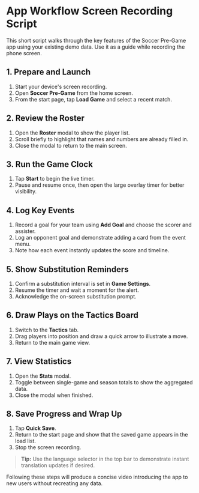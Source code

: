 # App Workflow Screen Recording Script

This short script walks through the key features of the Soccer Pre-Game app using your existing demo data. Use it as a guide while recording the phone screen.

## 1. Prepare and Launch
1. Start your device's screen recording.
2. Open **Soccer Pre-Game** from the home screen.
3. From the start page, tap **Load Game** and select a recent match.

## 2. Review the Roster
1. Open the **Roster** modal to show the player list.
2. Scroll briefly to highlight that names and numbers are already filled in.
3. Close the modal to return to the main screen.

## 3. Run the Game Clock
1. Tap **Start** to begin the live timer.
2. Pause and resume once, then open the large overlay timer for better visibility.

## 4. Log Key Events
1. Record a goal for your team using **Add Goal** and choose the scorer and assister.
2. Log an opponent goal and demonstrate adding a card from the event menu.
3. Note how each event instantly updates the score and timeline.

## 5. Show Substitution Reminders
1. Confirm a substitution interval is set in **Game Settings**.
2. Resume the timer and wait a moment for the alert.
3. Acknowledge the on-screen substitution prompt.

## 6. Draw Plays on the Tactics Board
1. Switch to the **Tactics** tab.
2. Drag players into position and draw a quick arrow to illustrate a move.
3. Return to the main game view.

## 7. View Statistics
1. Open the **Stats** modal.
2. Toggle between single-game and season totals to show the aggregated data.
3. Close the modal when finished.

## 8. Save Progress and Wrap Up
1. Tap **Quick Save**.
2. Return to the start page and show that the saved game appears in the load list.
3. Stop the screen recording.

> **Tip:** Use the language selector in the top bar to demonstrate instant translation updates if desired.

Following these steps will produce a concise video introducing the app to new users without recreating any data.
